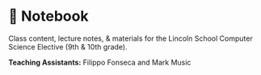 # 📙 Notebook

Class content, lecture notes, & materials for the Lincoln School Computer Science Elective (9th & 10th grade).

**Teaching Assistants:** Filippo Fonseca and Mark Music
